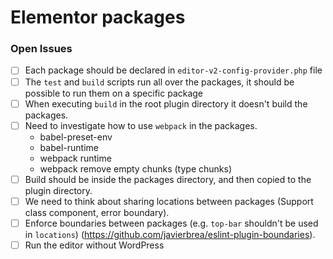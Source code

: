# Elementor packages

### Open Issues
- [ ] Each package should be declared in `editor-v2-config-provider.php` file
- [ ] The `test` and `build` scripts run all over the packages, it should be possible to run them on a specific package
- [ ] When executing `build` in the root plugin directory it doesn't build the packages.
- [ ] Need to investigate how to use `webpack` in the packages.
  - babel-preset-env
  - babel-runtime
  - webpack runtime
  - webpack remove empty chunks (type chunks)
- [ ] Build should be inside the packages directory, and then copied to the plugin directory.
- [ ] We need to think about sharing locations between packages (Support class component, error boundary).
- [ ] Enforce boundaries between packages (e.g. `top-bar` shouldn't be used in `locations`) (https://github.com/javierbrea/eslint-plugin-boundaries).
- [ ] Run the editor without WordPress
